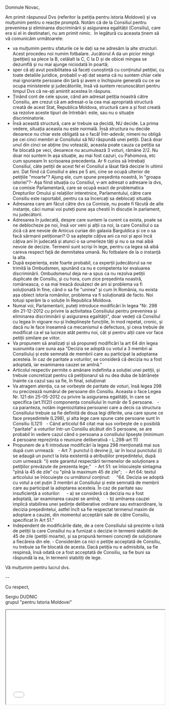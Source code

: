 Domnule Novac, 

Am primit răspunsul Dvs (referitor la petiția pentru istoria Moldovei) și va mulțumim pentru o reacție promptă. Notăm că de la Consiliul pentru prevenirea și eliminarea discriminării și asigurarea egalității (Consiliu), care era si el in destinatari, nu am primit nimic.  
In legătură cu aceasta ținem să vă comunicăm următoarele:
- va mulțumim pentru sfaturile ce le dați sa ne adresăm la alte structuri. Acest procedeu noi numim fotbalare. Jucătorul A da un picior mingii (petiției) sa plece la B, celălalt la C, C la D și de obicei mingea se dezumflă și nu mai ajunge niciodată în poartă;
- sper că ați avut posibilitatea să faceți cunoștință cu conținutul petiției, cu toate detaliile juridice, probabil v-ați dat seama că nu suntem chiar cele mai ignorante persoane din țară și avem o închipuire generală cu ce se ocupa ministerele și judecătoriile, însă vă suntem recunoscători pentru timpul Dvs că ne-ați amintit acestea în răspuns.
- Ținând cont de cele spuse, când am adresat petiția noastră către Consiliu, am crezut că am adresat-o la cea mai apropriată structură creată de acest Stat, Republica Moldova, structură care a și fost creată sa rezolve aceste tipuri de întrebări: este, sau nu o situație discriminatorie.
- Însă această structură, care ar trebuie sa decidă, NU decide. La prima vedere, situația aceasta nu este normalâ. Însă structura nu decide deoarece nu chiar este obligată sa o facă! Într-adevăr, nimeni nu obligă pe cei cinci membri ai Consiliului să NU răspundă unei petiții. Dacă doar unul din cinci se abține (nu votează), aceasta poate cauza ca petiția sa fie blocată pe veci, deoarece nu acumulează 3 voturi, rămâne 2/2. Nu doar noi suntem în așa situație, au mai fost cazuri, cu Pahomova, etc cum spuneam în scrisoarea precedenta. Ar fi curios să întrebați Consiliul, câte petiții de acest fel ei Consiliul a lăsat fără decizie în ultimii ani. Dat fiind că Consiliul e ales pe 5 ani, cine se ocupă ulterior de petițiile "moarte"? Ajung ele, cum spune președinta noastră, în "groapa istoriei"?- Așa fiind situația cu Consiliul, v-am adresat o adresare la dvs, ca comisie Parlamentară, care se ocupă exact de problematica Drepturilor Omului și relațiilor interetnice, Parlamentului, către care Consiliu este raportabil, pentru ca sa încercați sa deblocați situația.
- Adresarea care am făcut către dvs ca Comisie, nu poate fi făcută de alte instanțe, căci numai voi puteți pune așa chestii în discuție în parlament, nu judecătorii.
- Adresarea în judecată, despre care suntem la curent ca exista, poate sa ne deblocheze pe noi, însă vor veni și alții ca noi, la care Consiliul o sa zică că are nevoie de Amicus curiae din galaxia Barguldica și ce o sa facă sărmanii petiționari? O sa aștepte câțiva ani ca noi și apoi încă câțiva ani în judecată și atunci o sa umerleze tăți și nu o sa mai aibă nevoie de decizie. Termenii sunt scriși în lege, pentru ca legea să aibă careva respect față de demnitatea umană. Nu fotbalare de la o instanță la alta.
- După experiența, este foarte probabil, ca experții judecătorul sa ne trimită la Ombudsmen, spunând ca nu e competenta lor evaluarea discriminării. Ombudsmenul deja ne-a spus ca nu rezolva petiții duplicate de Consiliu, și cu hora, cum zice președinta noastră, româneasca, o sa mai treacă douăzeci de ani si problema va fi soluționată în fine, când o sa fie "unirea" și cum în România, nu exista așa obiect istoria românilor, problema va fi soluționată de facto. Noi totuși sperăm la o soluție în Republica Moldova.
- Numai voi, Parlamentarii, puteți introduce modificări în legea "Nr. 298 din 21-12-2012 cu privire la activitatea Consiliului pentru prevenirea și eliminarea discriminării şi asigurarea egalității", doar vedeți că Consiliul cu legea în vigoare nu-și îndeplinește funcțiile, în mod repetat, cronic, și dacă nu le face înseamnă ca mecanismul e defectuos, și ceva trebuie de modificat ca el sa lucreze atât pentru noi, cât și pentru alții care vor face petiții similare pe viitor. 
- Va propunem să analizați și să propuneți modificări la art 64 din legea susnumita care suna așa "Decizia se adoptă cu votul a 3 membri ai Consiliului și este semnată de membrii care au participat la adoptarea acesteia. În caz de paritate a voturilor, se consideră că decizia nu a fost adoptată, iar examinarea cauzei se amînă."
- Articolul respectiv permite o amânare indefinita a soluției unei petiții, și trebuie concretizat pentru că petiționarul să nu dea duba de bătrânețe înainte ca cazul sau sa fie, în final, soluționat
- Va atragem atenția, ca se vorbește de paritate de voturi, însă legea 298 nu precizează numărul de persoane din Consiliu. Aceasta o face Legea Nr. 121 din 25-05-2012 cu privire la asigurarea egalității, în care se specifica (art.11(2)) componența consiliului în număr de 5 persoane. 
  - ca paranteza, notăm ingeniozitatea persoanei care a decis ca structura Consiliului trebuie sa fie definită de doua legi diferite, una care spune ce face președintele (L298), și alta lege care spune cate persoane sunt în Consiliu (L121)
  - Când articolul 64 citat mai sus vorbește de o posibilă "paritate" a voturilor într-un Consiliu alcătuit din 5 persoane, se are probabil în vedere cazul când o persoana a consiliului lipsește (minimum 4 persoane reprezinta o reuniune deliberativă - L.298-art 11)
- Propunem de a fi introduse modificări la legea 298 menționată mai sus după cum urmează:
  - Art 7: punctul i) devine j), iar în locul punctului (i) se adaugă un punct la lista existentă a atribuțiilor președintelui, după cum urmează: "i) este garantul respectării termenelor de soluționare a petițiilor prevăzute de prezenta lege;"
  - Art 51: se înlocuiește sintagma "pînă la 45 de zile" cu "pînă la maximum 45 de zile";
  - Art 64: textul articolului se înlocuiește cu următorul conținut:  
  "64. Decizia se adoptă cu votul a cel puțin 3 membri ai Consiliului și este semnată de membrii care au participat la adoptarea acesteia. În caz de paritate sau insuficiență a voturilor: 
    - a) se consideră că decizia nu a fost adoptată, iar examinarea cauzei se amînă;
    - b) amînarea cauzei implică stabilirea unei ședințe deliberative ordinare sau extraordinare, la decizia președintelui, astfel încît sa fie respectat termenul maxim de adoptare a cauzei, din momentul acceptării sale de către Consiliu, specificat în Art 51."
- Independent de modificările date, de a cere Consiliului să prezinte o listă de petiții la care Consiliul nu a furnizat o decizie in termenii stabiliti de 45 de zile (petiții moarte), și sa propună termeni concreți de soluționare a fiecăreia din ele. - Considerăm ca nici o petiție acceptată de Consiliu, nu trebuie sa fie blocată de acesta. Dacă petiția nu e admisibila, sa fie respinsă, însă odată ce a fost acceptată de Consiliu, sa fie buni sa răspundă la ea, în termenii stabiliți de lege.

Vă mulțumim pentru lucrul dvs.

--

Cu respect,

Sergiu DUDNIC  
grupul "pentru Istoria Moldovei"

<iframe src="./assets/2022_06_29_CDO-Answer-05-288.pdf#toolbar=0" width="100%" height="300"></iframe>
